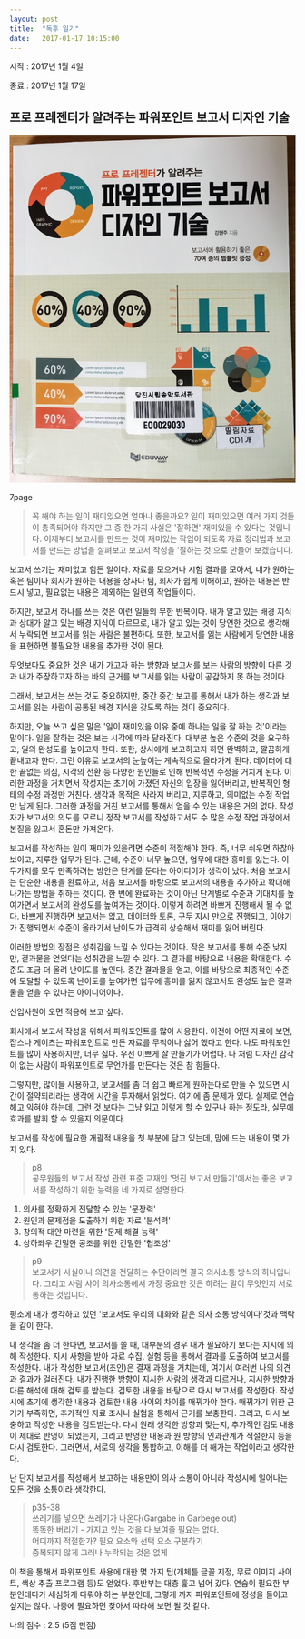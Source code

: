 ```yaml
---
layout: post
title:  "독후 일기"
date:   2017-01-17 10:15:00
---
```



시작 : 2017년 1월 4일

종료 : 2017년 1월 17일



## 프로 프레젠터가 알려주는 파워포인트 보고서 디자인 기술

![book image](/images/20170117-1.jpg)

7page

> 꼭 해야 하는 일이 재미있으면 얼마나 좋을까요? 일이 재미있으면 여러 가지 것들이 총족되어야 하지만 그 중 한 가지 사실은 '잘하면' 재미있을 수 있다는 것입니다. 이제부터 보고서를 만드는 것이 재미있는 작업이 되도록 자료 정리법과 보고서를 만드는 방법을 살펴보고 보고서 작성을 '잘하는 것'으로 만들어 보겠습니다.


  보고서 쓰기는 재미없고 힘든 일이다. 자료를 모으거나 시험 결과를 모아서, 내가 원하는 혹은 팀이나 회사가 원하는 내용을 상사나 팀, 회사가 쉽게 이해하고, 원하는 내용은 반드시 넣고, 필요없는 내용은 제외하는 일련의 작업들이다.

  하지만, 보고서 하나를 쓰는 것은 이런 일들의 무한 반복이다. 내가 알고 있는 배경 지식과 상대가 알고 있는 배경 지식이 다르므로, 내가 알고 있는 것이 당연한 것으로 생각해서 누락되면 보고서를 읽는 사람은 불편하다. 또한, 보고서를 읽는 사람에게 당연한 내용을 표현하면 불필요한 내용을 추가한 것이 된다.

  무엇보다도 중요한 것은 내가 가고자 하는 방향과 보고서를 보는 사람의 방향이 다른 것과 내가 주장하고자 하는 바의 근거를 보고서를 읽는 사람이 공감하지 못 하는 것이다.

  그래서, 보고서는 쓰는 것도 중요하지만, 중간 중간 보고를 통해서 내가 하는 생각과 보고서를 읽는 사람이 공통된 배경 지식을 갖도록 하는 것이 중요히다.

  하지만, 오늘 쓰고 싶은 말은 '일이 재미있을 이유 중에 하나는 일을 잘 하는 것'이라는 말이다. 일을 잘하는 것은 보는 시각에 따라 달라진다. 대부분 높은 수준의 것을 요구하고, 일의 완성도를 높이고자 한다. 또한, 상사에게 보고하고자 하면 완벽하고, 깔끔하게 끝내고자 한다. 그런 이유로 보고서의 눈높이는 계속적으로 올라가게 된다. 데이터에 대한 끝없는 의심, 시각의 전환 등 다양한 원인들로 인해 반복적인 수정을 거치게 된다. 이러한 과정을 거치면서 작성자는 초기에 가졌던 자신의 입장을 잃어버리고, 반복적인 형태의 수정 과정만 거친다. 생각과 목적은 사라져 버리고, 지루하고, 의미없는 수정 작업만 남게 된다. 그러한 과정을 거친 보고서를 통해서 얻을 수 있는 내용은 거의 없다. 작성자가 보고서의 의도를 모르니 정작 보고서를 작성하고서도 수 많은 수정 작업 과정에서 본질을 잃고서 혼돈만 가져온다.

  보고서를 작성하는 일이 재미가 있을려면 수준이 적절해야 한다. 즉, 너무 쉬우면 하찮아 보이고, 지루한 업무가 된다. 근데, 수준이 너무 높으면, 업무에 대한 흥미를 잃는다. 이 두가지를 모두 만족하려는 방안은 단계를 둔다는 아이디어가 생각이 났다. 처음 보고서는 단순한 내용을 완료하고, 처음 보고서를 바탕으로 보고서의 내용을 추가하고 확대해 나가는 방법을 취하는 것이다. 한 번에 완료하는 것이 아닌 단계별로 수준과 기대치를 높여가면서 보고서의 완성도를 높여가는 것이다. 이렇게 하려면 바쁘게 진행해서 될 수 없다. 바쁘게 진행하면 보고서는 없고, 데이터와 토론, 구두 지시 만으로 진행되고, 이야기가 진행되면서 수준이 올라가서 난이도가 급격히 상승해서 재미를 잃어 버린다.

  이러한 방법의 장점은 성취감을 느낄 수 있다는 것이다. 작은 보고서를 통해 수준 낮지만, 결과물을 얻었다는 성취감을 느낄 수 있다. 그 결과를 바탕으로 내용을 확대한다. 수준도 조금 더 올려 난이도를 높인다. 중간 결과물을 얻고, 이를 바탕으로 최종적인 수준에 도달할 수 있도록 난이도를 높여가면 업무에 흥미를 잃지 않고서도 완성도 높은 결과물을 얻을 수 있다는 아이디어이다.

  신입사원이 오면 적용해 보고 싶다.


회사에서 보고서 작성을 위해서 파워포인트를 많이 사용한다. 이전에 어떤 자료에 보면, 잡스나 게이츠는 파워포인트로 만든 자료를 무척이나 싫어 했다고 한다.
나도 파워포인트를 많이 사용하지만, 너무 싫다. 우선 이쁘게 잘 만들기가 어렵다. 나 처럼 디자인 감각이 없는 사람이 파워포인트로 무언가를 만든다는 것은 참 힘들다.


그렇지만, 많이들 사용하고, 보고서를 좀 더 쉽고 빠르게 원하는대로 만들 수 있으면 시간이 절약되리라는 생각에 시간을 투자해서 읽었다.
여기에 좀 문제가 있다. 실제로 연습해고 익혀야 하는데, 그런 것 보다는 그냥 읽고 이렇게 할 수 있구나 하는 정도라, 실무에 효과를 발휘 할 수 있을지 의문이다.

보고서를 작성에 필요한 개괄적 내용을 첫 부분에 담고 있는데, 맘에 드는 내용이 몇 가지 있다.

> p8  
 공무원들의 보고서 작성 관련 표준 교재인 '멋진 보고서 만들기'에서는 좋은 보고서를 작성하기 위한 능력을 네 가지로 설명한다.  
 1) 의사를 정확하게 전달할 수 있는 '문장력'  
 2) 원인과 문제점을 도출하기 위한 자료 '분석력'  
 3) 창의적 대안 마련을 위한 '문제 해결 능력'  
 4) 상하좌우 긴밀한 공조를 위한 긴밀한 '협조성'  


> p9  
 보고서가 사실이나 의견을 전달하는 수단이라면 결국 의사소통 방식의 하나입니다. 그리고 사람 사이 의사소통에서 가장 중요한 것은 하려는 말이 무엇인지 서로 통하는 것입니다.

평소에 내가 생각하고 있던 '보고서도 우리의 대화와 같은 의사 소통 방식이다'것과 맥락을 같이 한다.

내 생각을 좀 더 한다면, 보고서를 쓸 때, 대부분의 경우 내가 필요하기 보다는 지시에 의해 작성한다. 지시 사항을 받아 자료 수집, 실험 등을 통해서 결과를 도출하여 보고서를 작성한다.
내가 작성한 보고서(초안)은 결재 과정을 거치는데, 여기서 여러번 나의 의견과 결과가 걸러진다. 내가 진행한 방향이 지시한 사람의 생각과 다르거나, 지시한 방향과 다른 해석에 대해 검토를 받는다.
검토한 내용을 바탕으로 다시 보고서를 작성한다. 작성시에 초기에 생각한 내용과 검토한 내용 사이의 차이를 매꿔가야 한다. 매꿔가기 위한 근거가 부족하면, 추가적인 자료 조사나 실험을 통해서 근거를 보충한다.
그리고, 다시 보충하고 작성한 내용을 검토받는다. 다시 원래 생각한 방향과 맞는지, 추가적인 검토 내용이 제대로 반영이 되었는지, 그리고 반영한 내용과 원 방향의 인과관계가 적절한지 등을 다시 검토한다.
그러면서, 서로의 생각을 통합하고, 이해를 더 해가는 작업이라고 생각한다.

난 단지 보고서를 작성해서 보고하는 내용만이 의사 소통이 아니라 작성시에 일어나는 모든 것을 소통이라 생각한다.




> p35-38  
 쓰레기를 넣으면 쓰레기가 나온다(Gargabe in Garbege out)  
 똑똑한 버리기 - 가지고 있는 것을 다 보여줄 필요는 없다.  
 어디까지 적절한가? 필요 요소와 선택 요소 구분하기  
 중복되지 않게 그러나 누락되는 것은 없게  



이 책을 통해서 파워포인트 사용에 대한 몇 가지 팁(개체틀 글꼴 지정, 무료 이미지 사이트, 색상 추출 프로그램 등)도 얻었다.
후반부는 대충 훑고 넘어 갔다. 연습이 필요한 부분인데다가 세심하게 다뤄야 하는 부분인데, 그렇게 까지 파워포인트에 정성을 들이고 싶지는 않다.
나중에 필요하면 찾아서 따라해 보면 될 것 같다.

나의 점수 : 2.5 (5점 만점)
